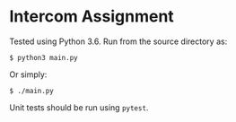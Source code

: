 
# Intercom Assignment

Tested using Python 3.6. Run from the source directory as:

    $ python3 main.py

Or simply:

    $ ./main.py

Unit tests should be run using `pytest`.
